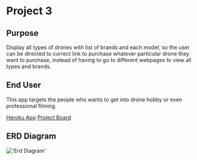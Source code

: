 # Project 3

## Purpose
 Display all types of drones with list of brands and each model, so the user
 can be directed to correct link to purchase whatever particular drone they want to purchase, instead of having to go to different webpages to view all types and brands.

## End User
This app targets the people who wants to get into drone hobby or even professional filming. 

<a href="https://stormy-bastion-82943.herokuapp.com/">Heroku App</a>
<a href="https://git.generalassemb.ly/vithusan/SEI24-PROJECT3/projects/1">Project Board</a>


## ERD Diagram
!['Erd Diagram'](./client/public/src/image/project3_ERD.jpg)
